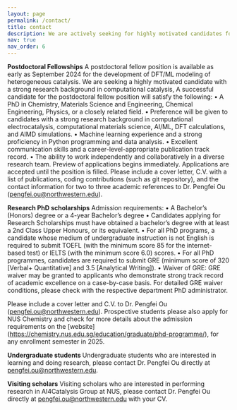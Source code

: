 ```yaml
---
layout: page
permalink: /contact/
title: contact
description: We are actively seeking for highly motivated candidates for postdoctoral fellowshipes, research PhD scholarship, undergraduate students, and visiting scholars.
nav: true
nav_order: 6
---
```


<b>Postdoctoral Fellowships</b>
A postdoctoral fellow position is available as early as September 2024 for the development of DFT/ML modeling of heterogeneous catalysis. We are seeking a highly motivated candidate with a strong research background in computational catalysis, 
A successful candidate for the postdoctoral fellow position will satisfy the following:
•	A PhD in Chemistry, Materials Science and Engineering, Chemical Engineering, Physics, or a closely related field.
•	Preference will be given to candidates with a strong research background in computational electrocatalysis, computational materials science, AI/ML, DFT calculations, and AIMD simulations.
•	Machine learning experience and a strong proficiency in Python programming and data analysis.
•	Excellent communication skills and a career-level-appropriate publication track record.
•	The ability to work independently and collaboratively in a diverse research team.
Preview of applications begins immediately. Applications are accepted until the position is filled.
Please include a cover letter, C.V. with a list of publications, coding contributions (such as git repository), and the contact information for two to three academic references to Dr. Pengfei Ou (pengfei.ou@northwestern.edu).

<b>Research PhD scholarships</b>
Admission requirements:
•	A Bachelor’s (Honors) degree or a 4-year Bachelor’s degree
•	Candidates applying for Research Scholarships must have obtained a bachelor’s degree with at least a 2nd Class Upper Honours, or its equivalent.
•	For all PhD programs, a candidate whose medium of undergraduate instruction is not English is required to submit TOEFL (with the minimum score 85 for the internet-based test) or IELTS (with the minimum score 6.0) scores.
•	For all PhD programmes, candidates are required to submit GRE (minimum score of 320 [Verbal+ Quantitative] and 3.5 [Analytical Writing]).
•	Waiver of GRE: GRE waiver may be granted to applicants who demonstrate strong track record of academic excellence on a case-by-case basis. For detailed GRE waiver
conditions, please check with the respective department PhD administrator.

Please include a cover letter and C.V. to Dr. Pengfei Ou (pengfei.ou@northwestern.edu). Prospective students please also apply for NUS Chemistry and check for more details about the admission requirements on the [website] (https://chemistry.nus.edu.sg/education/graduate/phd-programme/), for any enrollment semester in 2025.

<b> Undergraduate students </b>
Undergraduate students who are interested in learning and doing research, please contact Dr. Pengfei Ou directly at pengfei.ou@northwestern.edu.

<b>Visiting scholars</b>
Visiting scholars who are interested in performing research in AI4Catalysis Group at NUS, please contact Dr. Pengfei Ou directly at pengfei.ou@northwestern.edu with your CV.
